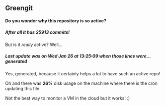 ## Greengit

#### Do you wonder why this repository is so active?

##### After all it has 25913 commits!

But is it *really* active? Well...

##### Last update was on Wed Jan 26 at 13:25:09 when those lines were... generated

Yes, generated, because it certainly helps a lot to have such an active repo!

Oh and there was **26%** disk usage on the machine
where there is the cron updating this file.

Not the best way to monitor a VM in the cloud but it works! :)
